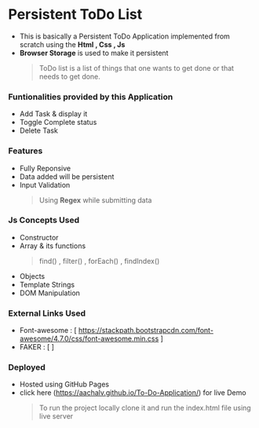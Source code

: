# Persistent ToDo List
  - This is basically a Persistent ToDo Application implemented from scratch using the **Html , Css , Js** 
  - **Browser Storage** is used to make it persistent
      > ToDo list is a list of things that one wants to get done or that needs to get done.
        
### Funtionalities provided by this Application
  - Add Task & display it 
  - Toggle Complete status
  - Delete Task
### Features
  - Fully Reponsive
  - Data added will be persistent
  - Input Validation
    > Using **Regex** while submitting data
  
### Js Concepts Used
  - Constructor
  - Array & its functions
     > find() , filter() , forEach() , findIndex()
  - Objects
  - Template Strings
  - DOM Manipulation
  
### External Links Used
  -   Font-awesome : [ https://stackpath.bootstrapcdn.com/font-awesome/4.7.0/css/font-awesome.min.css ]
  -   FAKER : [ <script src="https://cdnjs.cloudflare.com/ajax/libs/Faker/3.1.0/faker.min.js"> </script> ]

### Deployed
  - Hosted using GitHub Pages
  - click here (https://aachalv.github.io/To-Do-Application/) for live Demo
      > To run the project locally clone it and run the index.html file using live server 
      
 
  

  
  


